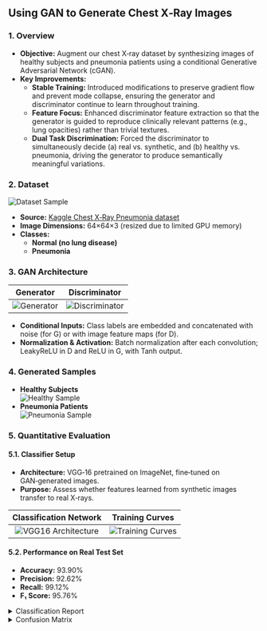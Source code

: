 ## Using GAN to Generate Chest X‑Ray Images

### 1. Overview
- **Objective:** Augment our chest X‑ray dataset by synthesizing images of healthy subjects and pneumonia patients using a conditional Generative Adversarial Network (cGAN).
- **Key Improvements:**
  - **Stable Training:** Introduced modifications to preserve gradient flow and prevent mode collapse, ensuring the generator and discriminator continue to learn throughout training.  
  - **Feature Focus:** Enhanced discriminator feature extraction so that the generator is guided to reproduce clinically relevant patterns (e.g., lung opacities) rather than trivial textures.  
  - **Dual Task Discrimination:** Forced the discriminator to simultaneously decide (a) real vs. synthetic, and (b) healthy vs. pneumonia, driving the generator to produce semantically meaningful variations.

### 2. Dataset  
![Dataset Sample](https://github.com/kaledhoshme123/Using-GAN-to-Generate-Chest-X-Ray-Images/assets/108609519/1218e620-6328-48b1-95d8-20bbbeff794e)  
- **Source:** [Kaggle Chest X‑Ray Pneumonia dataset](https://www.kaggle.com/datasets/paultimothymooney/chest-xray-pneumonia)  
- **Image Dimensions:** 64×64×3 (resized due to limited GPU memory)  
- **Classes:**  
  - **Normal (no lung disease)**  
  - **Pneumonia**

### 3. GAN Architecture

| Generator                                                        | Discriminator                                                     |
|:-----------------------------------------------------------------:|:-----------------------------------------------------------------:|
| ![Generator](https://github.com/kaledhoshme123/Using-GAN-to-Generate-Chest-X-Ray-Images/assets/108609519/b67effdb-ba3b-470d-9074-91403a25da31) | ![Discriminator](https://github.com/kaledhoshme123/Using-GAN-to-Generate-Chest-X-Ray-Images/assets/108609519/eb1fda76-9a03-4ff2-a975-1c4354c9f8d3) |

- **Conditional Inputs:** Class labels are embedded and concatenated with noise (for G) or with image feature maps (for D).  
- **Normalization & Activation:** Batch normalization after each convolution; LeakyReLU in D and ReLU in G, with Tanh output.

### 4. Generated Samples  
- **Healthy Subjects**  
  ![Healthy Sample](https://github.com/kaledhoshme123/Using-GAN-to-Generate-Chest-X-Ray-Images/assets/108609519/e6c8bc72-83c0-4ab3-aa22-3fc29e646efb)  
- **Pneumonia Patients**  
  ![Pneumonia Sample](https://github.com/kaledhoshme123/Using-GAN-to-Generate-Chest-X-Ray-Images/assets/108609519/f49438f9-4811-4cd2-a869-313defb18fad)

### 5. Quantitative Evaluation

#### 5.1. Classifier Setup  
- **Architecture:** VGG‑16 pretrained on ImageNet, fine‑tuned on GAN‑generated images.  
- **Purpose:** Assess whether features learned from synthetic images transfer to real X‑rays.

| Classification Network                                           | Training Curves                                                   |
|:-----------------------------------------------------------------:|:-----------------------------------------------------------------:|
| ![VGG16 Architecture](https://github.com/kaledhoshme123/Using-GAN-to-Generate-Chest-X-Ray-Images/assets/108609519/6e556685-5760-4bc0-b3ec-515484313a7e) | ![Training Curves](https://github.com/kaledhoshme123/Using-GAN-to-Generate-Chest-X-Ray-Images/assets/108609519/8c6a7e2f-155b-4e5b-ae26-cb7277488754) |

#### 5.2. Performance on Real Test Set  
- **Accuracy:** 93.90%  
- **Precision:** 92.62%  
- **Recall:** 99.12%  
- **F₁ Score:** 95.76%

<details>
<summary>Classification Report</summary>

![Classification Report](https://github.com/kaledhoshme123/Using-GAN-to-Generate-Chest-X-Ray-Images/assets/108609519/bc9904b8-6cdb-4c4f-8b8c-f3cd158486b9)
</details>

<details>
<summary>Confusion Matrix</summary>

![Confusion Matrix](https://github.com/kaledhoshme123/Using-GAN-to-Generate-Chest-X-Ray-Images/assets/108609519/cab6ec07-b84b-43cf-b74a-1d9abcbbda53)
</details>
